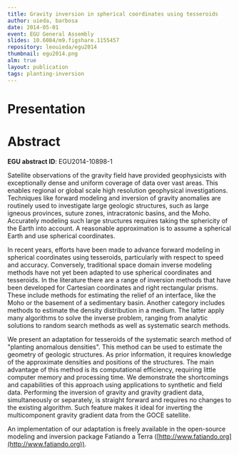 ```yaml
---
title: Gravity inversion in spherical coordinates using tesseroids
author: uieda, barbosa
date: 2014-05-01
event: EGU General Assembly
slides: 10.6084/m9.figshare.1155457
repository: leouieda/egu2014
thumbnail: egu2014.png
alm: true
layout: publication
tags: planting-inversion
---
```


# Presentation

<script async class="speakerdeck-embed"
    data-id="4c2a5c18a7f74a12b17d3d5a3fd75378"
    data-ratio="1.33159947984395"
    src="//speakerdeck.com/assets/embed.js"></script>

# Abstract

**EGU abstract ID**: EGU2014-10898-1

Satellite observations of the gravity field have provided geophysicists
with exceptionally dense and uniform coverage of data over vast areas.
This enables regional or global scale
high resolution geophysical investigations.
Techniques like forward modeling and inversion of gravity anomalies
are routinely used to investigate large geologic structures,
such as large igneous provinces, suture zones, intracratonic basins, and the
Moho.
Accurately modeling such large structures
requires taking the sphericity of the Earth into account.
A reasonable approximation is to assume a spherical Earth and
use spherical coordinates.

In recent years, efforts have been made
to advance forward modeling in spherical coordinates using tesseroids,
particularly with respect to speed and accuracy.
Conversely, traditional space domain inverse modeling methods
have not yet been adapted to use spherical coordinates and tesseroids.
In the literature there are a range of inversion methods
that have been developed for Cartesian coordinates and right rectangular prisms.
These include methods for estimating the relief of an interface,
like the Moho or the basement of a sedimentary basin.
Another category includes methods
to estimate the density distribution in a medium.
The latter apply many algorithms to solve the inverse problem,
ranging from analytic solutions to random search methods
as well as systematic search methods.

We present an adaptation for tesseroids of the systematic search method
of "planting anomalous densities".
This method can be used to estimate the geometry of geologic structures.
As prior information, it requires knowledge of the approximate densities and
positions of the structures.
The main advantage of this method is its computational efficiency,
requiring little computer memory and processing time.
We demonstrate the shortcomings and capabilities of this approach using
applications to synthetic and field data.
Performing the inversion of gravity and gravity gradient data,
simultaneously or separately,
is straight forward and requires no changes to the existing algorithm.
Such feature makes it ideal for inverting
the multicomponent gravity gradient data from the GOCE satellite.

An implementation of our adaptation is freely available
in the open-source modeling and inversion package Fatiando a Terra
([http://www.fatiando.org](http://www.fatiando.org)).
